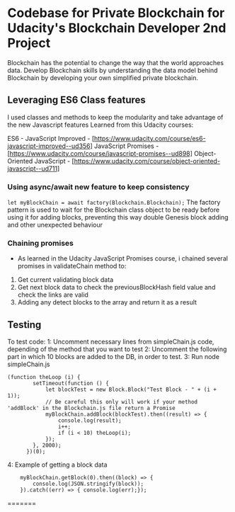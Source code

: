 # Codebase for Private Blockchain for Udacity's Blockchain Developer 2nd Project

Blockchain has the potential to change the way that the world approaches data. Develop Blockchain skills by understanding the data model behind Blockchain by developing your own simplified private blockchain.

## Leveraging ES6 Class features

I used classes and methods to keep the modularity and take advantage of the new Javascript features
Learned from this Udacity courses:

ES6 - JavaScript Improved - [https://www.udacity.com/course/es6-javascript-improved--ud356]
JavaScript Promises - [https://www.udacity.com/course/javascript-promises--ud898]
Object-Oriented JavaScript - [https://www.udacity.com/course/object-oriented-javascript--ud711]

### Using async/await new feature to keep consistency

```let myBlockChain = await factory(Blockchain.Blockchain);```
The factory pattern is used to wait for the Blockchain class object to be ready before using it for adding blocks, preventing this way double Genesis block adding and other unexpected behaviour

### Chaining promises

- As learned in the Udacity JavaScript Promises course, i chained several promises in validateChain method to:

1. Get current validating block data
2. Get next block data to check the previousBlockHash field value and check the links are valid
3. Adding any detect blocks to the array and return it as a result

## Testing

To test code:
1: Uncomment necessary lines from simpleChain.js code, depending of the method that you want to test
2: Uncomment the following part in which 10 blocks are added to the DB, in order to test.
3: Run node simpleChain.js
```
(function theLoop (i) {
		setTimeout(function () {
			let blockTest = new Block.Block("Test Block - " + (i + 1));
			// Be careful this only will work if your method 'addBlock' in the Blockchain.js file return a Promise
			myBlockChain.addBlock(blockTest).then((result) => {
				console.log(result);
				i++;
				if (i < 10) theLoop(i);
			});
		}, 2000);
	  })(0);
```
4: Example of getting a block data
```
	myBlockChain.getBlock(0).then((block) => {
		console.log(JSON.stringify(block));
	}).catch((err) => { console.log(err);});
```
=======

